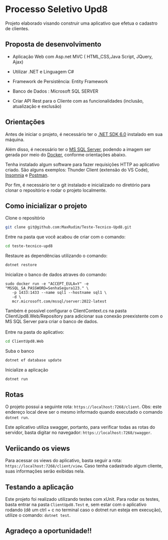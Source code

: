 # Processo Seletivo Upd8

Projeto elaborado visando construir uma aplicativo que efetua o cadastro de clientes.

## Proposta de desenvolvimento
 
 - Aplicação Web com Asp.net MVC ( HTML,CSS,Java Script, JQuery, Ajax)

 - Utilizar .NET e Linguagem C#

 - Framework de Persistência:  Entity Framework

 - Banco de Dados : Microsoft SQL SERVER

 - Criar API Rest para o Cliente com as funcionalidades (inclusão, atualização e exclusão)

 
## Orientações

Antes de iniciar o projeto, é necessário ter o [.NET SDK 6.0](https://dotnet.microsoft.com/en-us/download/dotnet/6.0) instalado em sua máquina.

Além disso, é necessário ter o [MS SQL Server](https://www.microsoft.com/pt-br/sql-server/sql-server-downloads), podendo a imagem ser gerada por meio do [Docker](https://www.docker.com/), conforme orientações abaixo.

Tenha instalado algum software para fazer requisições HTTP ao aplicativo criado. São alguns exemplos: Thunder Client (extensão do VS Code), [Insomnia](https://insomnia.rest/download) e [Postman](https://www.postman.com/).

Por fim, é necessário ter o git instalado e inicializado no diretório para clonar o repositório e rodar o projeto localmente.
 
## Como inicializar o projeto

Clone o repositório
```bash
git clone git@github.com:MaxRudim/Teste-Tecnico-Upd8.git
```
Entre na pasta que você acabou de criar com o comando:
```bash
cd teste-tecnico-upd8
```
Restaure as dependências utilizando o comando:
```bash
dotnet restore
```
Inicialize o banco de dados atraves do comando:
```docker
sudo docker run -e "ACCEPT_EULA=Y" -e "MSSQL_SA_PASSWORD=SenhaSegura123." \
   -p 1433:1433 --name sql1 --hostname sql1 \
   -d \
   mcr.microsoft.com/mssql/server:2022-latest
```
Também é possível configurar o ClientContext.cs na pasta ClientUpd8.Web/Repository para adicionar sua conexão preexistente com o MS SQL Server para criar o banco de dados.</br></br>
Entre na pasta do aplicativo:
```bash
cd ClientUpd8.Web
```
Suba o banco
```bash
dotnet ef database update
```
Inicialize a aplicação
```bash
dotnet run
```

## Rotas

O projeto possui a seguinte rota: `https://localhost:7268/client`. Obs: este endereço local deve ser o mesmo informado quando executado o comando `dotnet run`.

Este aplicativo utiliza swagger, portanto, para verificar todas as rotas do servidor, basta digitar no navegador: `https://localhost:7268/swagger`.

## Veriicando os views

Para acessar os views do aplicativo, basta seguir a rota: `https://localhost:7268/client/view`. Caso tenha cadastrado algum cliente, suas informações serão exibidas nela.

## Testando a aplicação

Este projeto foi realizado utilizando testes com xUnit. Para rodar os testes, basta entrar na pasta `ClientUpd8.Test` e, sem estar com o aplicativo rodando (dê um ctrl + c no terminal caso o dotnet run esteja em execução), utilize o comando: `dotnet test`.

## Agradeço a oportunidade!!
